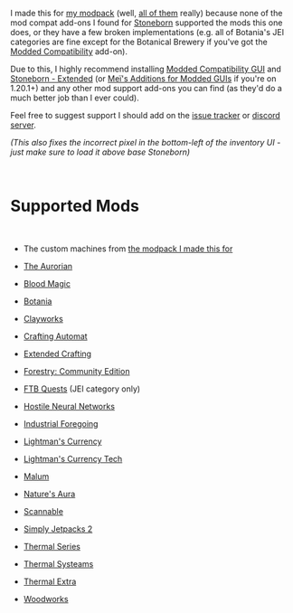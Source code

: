 I made this for [my modpack](https://www.curseforge.com/minecraft/modpacks/teoe-2) (well, [all of them](https://www.curseforge.com/members/vizthex/projects?page=1&pageSize=20&sortBy=ReleaseDate&sortOrder=Desc&classIds=4471) really) because none of the mod compat add-ons I found for [Stoneborn](https://modrinth.com/resourcepack/stoneborn) supported the mods this one does, or they have a few broken implementations (e.g. all of Botania's JEI categories are fine except for the Botanical Brewery if you've got the [Modded Compatibility](https://www.curseforge.com/minecraft/texture-packs/stoneborn-modded-compatibility-sbmc) add-on).

Due to this, I highly recommend installing [Modded Compatibility GUI](https://www.curseforge.com/minecraft/texture-packs/stoneborn-modded-compatibility-sbmc) and [Stoneborn - Extended](https://www.curseforge.com/minecraft/texture-packs/stoneborn-extended) (or [Meï's Additions for Modded GUIs](https://www.curseforge.com/minecraft/texture-packs/stoneborn-meis-additions-for-modded-guis) if you're on 1.20.1+) and any other mod support add-ons you can find (as they'd do a much better job than I ever could).

Feel free to suggest support I should add on the [issue tracker](https://github.com/vizthex123/StonebornMissingMods/issues) or [discord server](https://discord.com/invite/NtwzA6X).

*(This also fixes the incorrect pixel in the bottom-left of the inventory UI - just make sure to load it above base Stoneborn)*

<br />

# Supported Mods

<br />

* The custom machines from [the modpack I made this for](https://www.curseforge.com/minecraft/modpacks/teoe-2)

* [The Aurorian](https://modrinth.com/mod/the-aurorian)
* [Blood Magic](https://modrinth.com/mod/blood-magic)
* [Botania](https://modrinth.com/mod/botania)
* [Clayworks](https://modrinth.com/mod/clayworks)
* [Crafting Automat](https://www.curseforge.com/minecraft/mc-mods/crafting-automat)
* [Extended Crafting](https://modrinth.com/mod/extended-crafting)
* [Forestry: Community Edition](https://modrinth.com/mod/forestry-community-edition)
* [FTB Quests](https://www.curseforge.com/minecraft/mc-mods/ftb-quests-forge) (JEI category only)
* [Hostile Neural Networks](https://www.curseforge.com/minecraft/mc-mods/hostile-neural-networks)
* [Industrial Foregoing](https://modrinth.com/mod/industrial-foregoing)
* [Lightman's Currency](https://modrinth.com/mod/lightmans-currency)
* [Lightman's Currency Tech](https://modrinth.com/mod/lc-tech)
* [Malum](https://modrinth.com/mod/malum)
* [Nature's Aura](https://modrinth.com/mod/natures-aura)
* [Scannable](https://modrinth.com/mod/scannable)
* [Simply Jetpacks 2](https://www.curseforge.com/minecraft/mc-mods/simply-jetpacks-2)
* [Thermal Series](https://modrinth.com/mod/thermal-expansion)
* [Thermal Systeams](https://www.curseforge.com/minecraft/mc-mods/thermal-systeams)
* [Thermal Extra](https://modrinth.com/mod/thermal-extra)
* [Woodworks](https://modrinth.com/mod/woodworks)
